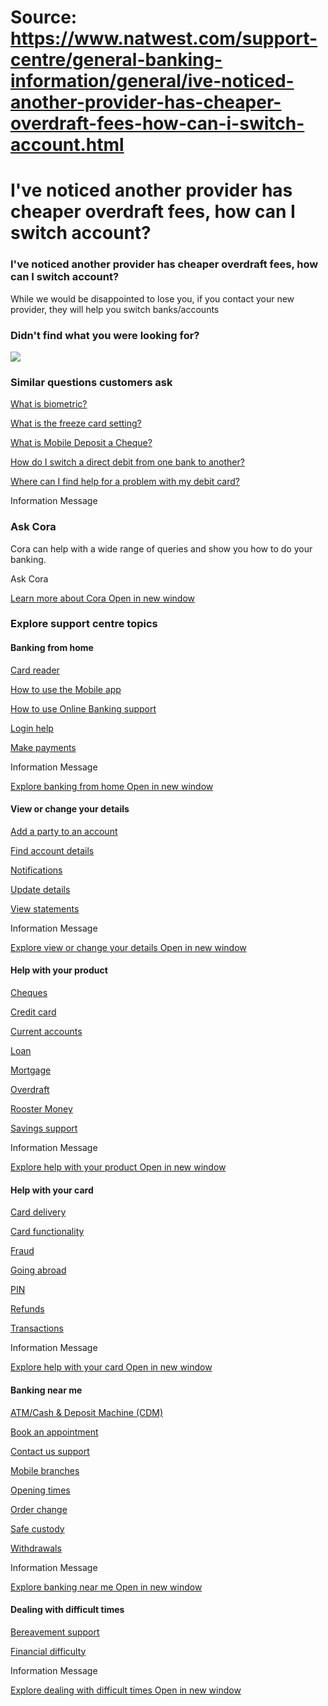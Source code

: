 # Source: https://www.natwest.com/support-centre/general-banking-information/general/ive-noticed-another-provider-has-cheaper-overdraft-fees-how-can-i-switch-account.html

# I've noticed another provider has cheaper overdraft fees, how can I switch account?

### I've noticed another provider has cheaper overdraft fees, how can I switch account?

While we would be disappointed to lose you, if you contact your new provider, they will help you switch banks/accounts

### Didn't find what you were looking for?

![](https://www.natwest.com/content/experience-fragments/faq-master/en_uk/personal/categoryxf/general-banking-information/Natwest/_jcr_content/master-par/container/productlistingmultip/product-listing-multiple-product/product_0/productimage.coreimg.svg/1700131218442/illus-web-pink-cora.svg)

### Similar questions customers ask

[What is biometric?](https://www.natwest.com/support-centre/general-banking-information/general/what-is-biometric.html)

[What is the freeze card setting?](https://www.natwest.com/support-centre/general-banking-information/general/what-is-the-freeze-card-setting.html)

[What is Mobile Deposit a Cheque?](https://www.natwest.com/support-centre/general-banking-information/general/what-is-mobile-deposit-a-cheque.html)

[How do I switch a direct debit from one bank to another?](https://www.natwest.com/support-centre/general-banking-information/general/how-do-i-switch-a-direct-debit-from-one-bank-to-another.html)

[Where can I find help for a problem with my debit card?](https://www.natwest.com/support-centre/general-banking-information/general/where-can-i-find-help-for-a-problem-with-my-debit-card.html)

Information Message

### Ask Cora

Cora can help with a wide range of queries and show you how to do your banking.

Ask Cora

[Learn more about Cora  Open in new window](https://www.natwest.com/support-centre/cora.html "Learn more about Cora")

### Explore support centre topics

#### Banking from home

[Card reader](https://www.natwest.com/support-centre/banking-from-home/card-reader.html)

[How to use the Mobile app](https://www.natwest.com/support-centre/banking-from-home/how-to-use-the-mobile-app.html)

[How to use Online Banking support](https://www.natwest.com/support-centre/banking-from-home/how-to-use-ebanking.html)

[Login help](https://www.natwest.com/support-centre/banking-from-home/login-help.html)

[Make payments](https://www.natwest.com/support-centre/banking-from-home/make-payments.html)

Information Message

[Explore banking from home  Open in new window](https://www.natwest.com/support-centre/banking-from-home.html "Explore banking from home")

#### View or change your details

[Add a party to an account](https://www.natwest.com/support-centre/view-or-change-your-details/add-a-party-to-an-account.html)

[Find account details](https://www.natwest.com/support-centre/view-or-change-your-details/find-account-details.html)

[Notifications](https://www.natwest.com/support-centre/view-or-change-your-details/notifications.html)

[Update details](https://www.natwest.com/support-centre/view-or-change-your-details/update-details.html)

[View statements](https://www.natwest.com/support-centre/view-or-change-your-details/view-statements.html)

Information Message

[Explore view or change your details  Open in new window](https://www.natwest.com/support-centre/view-or-change-your-details.html "Explore view or change your details")

#### Help with your product

[Cheques](https://www.natwest.com/support-centre/help-with-your-product/cheques.html)

[Credit card](https://www.natwest.com/support-centre/help-with-your-product/credit-card.html)

[Current accounts](https://www.natwest.com/support-centre/help-with-your-product/current-accounts.html)

[Loan](https://www.natwest.com/support-centre/help-with-your-product/loan.html)

[Mortgage](https://www.natwest.com/support-centre/help-with-your-product/mortgage.html)

[Overdraft](https://www.natwest.com/support-centre/help-with-your-product/overdraft.html)

[Rooster Money](https://www.natwest.com/support-centre/help-with-your-product/rooster-money.html)

[Savings support](https://www.natwest.com/support-centre/help-with-your-product/savings.html)

Information Message

[Explore help with your product  Open in new window](https://www.natwest.com/support-centre/help-with-your-product.html "Explore help with your product")

#### Help with your card

[Card delivery](https://www.natwest.com/support-centre/help-with-your-card/card-delivery.html)

[Card functionality](https://www.natwest.com/support-centre/help-with-your-card/card-functionality.html)

[Fraud](https://www.natwest.com/support-centre/help-with-your-card/fraud.html)

[Going abroad](https://www.natwest.com/support-centre/help-with-your-card/going-abroad.html)

[PIN](https://www.natwest.com/support-centre/help-with-your-card/pin.html)

[Refunds](https://www.natwest.com/support-centre/help-with-your-card/refunds.html)

[Transactions](https://www.natwest.com/support-centre/help-with-your-card/transactions.html)

Information Message

[Explore help with your card  Open in new window](https://www.natwest.com/support-centre/help-with-your-card.html "Explore help with your card")

#### Banking near me

[ATM/Cash & Deposit Machine (CDM)](https://www.natwest.com/support-centre/banking-near-me/atm-cash-deposit-machine-cdm.html)

[Book an appointment](https://www.natwest.com/support-centre/banking-near-me/book-an-appointment.html)

[Contact us support](https://www.natwest.com/support-centre/banking-near-me/contact-us.html)

[Mobile branches](https://www.natwest.com/support-centre/banking-near-me/mobile-branches.html)

[Opening times](https://www.natwest.com/support-centre/banking-near-me/opening-times.html)

[Order change](https://www.natwest.com/support-centre/banking-near-me/order-change.html)

[Safe custody](https://www.natwest.com/support-centre/banking-near-me/safe-custody.html)

[Withdrawals](https://www.natwest.com/support-centre/banking-near-me/withdrawals.html)

Information Message

[Explore banking near me  Open in new window](https://www.natwest.com/support-centre/banking-near-me.html "Explore banking near me")

#### Dealing with difficult times

[Bereavement support](https://www.natwest.com/support-centre/dealing-with-difficult-times/bereavement.html)

[Financial difficulty](https://www.natwest.com/support-centre/dealing-with-difficult-times/financial-difficulty.html)

Information Message

[Explore dealing with difficult times  Open in new window](https://www.natwest.com/support-centre/dealing-with-difficult-times.html "Explore dealing with difficult times")